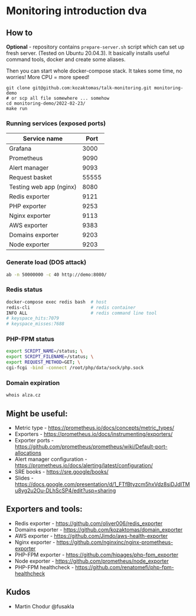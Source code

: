 # Monitoring introduction dva

## How to

**Optional** - repository contains `prepare-server.sh` script which can set up fresh server. (Tested on Ubuntu 20.04.3).
It basically installs useful command tools, docker and create some aliases.

Then you can start whole docker-compose stack. It takes some time, no worries! More CPU = more speed!

```
git clone git@github.com:kozaktomas/talk-monitoring.git monitoring-demo
# or scp all file somewhere ... somehow
cd monitoring-demo/2022-02-23/
make run
```

### Running services (exposed ports)

| Service name            | Port  |
|-------------------------|-------|
| Grafana                 | 3000  |
| Prometheus              | 9090  |
| Alert manager           | 9093  |
| Request basket          | 55555 |
| Testing web app (nginx) | 8080  |
| Redis exporter          | 9121  |
| PHP exporter            | 9253  |
| Nginx exporter          | 9113  |
| AWS exporter            | 9383  |
| Domains exporter        | 9203  |
| Node exporter           | 9203  |

### Generate load (DOS attack)
```bash
ab -n 50000000 -c 40 http://demo:8080/
````

### Redis status

```bash
docker-compose exec redis bash  # host
redis-cli                       # redis container
INFO ALL                        # redis command line tool
# keyspace_hits:7079
# keyspace_misses:7688
```

### PHP-FPM status

```bash
export SCRIPT_NAME=/status; \
export SCRIPT_FILENAME=/status; \
export REQUEST_METHOD=GET; \
cgi-fcgi -bind -connect /root/php/data/sock/php.sock
```

### Domain expiration
```bash
whois alza.cz
```

## Might be useful:

- Metric type - https://prometheus.io/docs/concepts/metric_types/
- Exporters - https://prometheus.io/docs/instrumenting/exporters/
- Exporter ports - https://github.com/prometheus/prometheus/wiki/Default-port-allocations
- Alert manager configuration - https://prometheus.io/docs/alerting/latest/configuration/
- SRE books - https://sre.google/books/
- Slides - https://docs.google.com/presentation/d/1_FTfBtyzcm5hxVdz8siDJdlTMu8yg2u2Ou-DLhScSP4/edit?usp=sharing

## Exporters and tools:

- Redis exporter - https://github.com/oliver006/redis_exporter
- Domains exporter - https://github.com/kozaktomas/domain_exporter
- AWS exporter - https://github.com/Jimdo/aws-health-exporter
- Nginx exporter - https://github.com/nginxinc/nginx-prometheus-exporter
- PHP-FPM exporter - https://github.com/hipages/php-fpm_exporter
- Node exporter - https://github.com/prometheus/node_exporter
- PHP-FPM healthcheck - https://github.com/renatomefi/php-fpm-healthcheck

## Kudos

- Martin Chodur @fusakla
